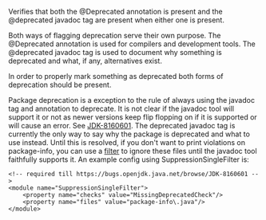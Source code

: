 Verifies that both the \@Deprecated annotation is present and the
\@deprecated javadoc tag are present when either one is present.

Both ways of flagging deprecation serve their own purpose. The
\@Deprecated annotation is used for compilers and development tools. The
\@deprecated javadoc tag is used to document why something is deprecated
and what, if any, alternatives exist.

In order to properly mark something as deprecated both forms of
deprecation should be present.

Package deprecation is a exception to the rule of always using the
javadoc tag and annotation to deprecate. It is not clear if the javadoc
tool will support it or not as newer versions keep flip flopping on if
it is supported or will cause an error. See
[JDK-8160601](https://bugs.openjdk.java.net/browse/JDK-8160601). The
deprecated javadoc tag is currently the only way to say why the package
is deprecated and what to use instead. Until this is resolved, if you
don\'t want to print violations on package-info, you can use a
[filter](https://checkstyle.org/config_filters.html) to ignore these
files until the javadoc tool faithfully supports it. An example config
using SuppressionSingleFilter is:

    <!-- required till https://bugs.openjdk.java.net/browse/JDK-8160601 -->
    <module name="SuppressionSingleFilter">
        <property name="checks" value="MissingDeprecatedCheck"/>
        <property name="files" value="package-info\.java"/>
    </module>
